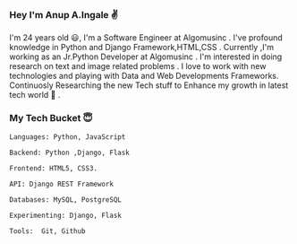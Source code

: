 
### Hey I'm Anup A.Ingale :v:

I'm 24 years old :smiley:, I'm a Software Engineer at Algomusinc . I've profound knowledge in Python and Django Framework,HTML,CSS .
Currently ,I'm working as an Jr.Python Developer at Algomusinc . I'm interested in doing research on text and image related problems .
I love to work with new technologies and playing with Data and Web Developments Frameworks. Continuosly Researching the  new Tech stuff 
to Enhance my growth in latest tech world :seat: .

### My Tech Bucket :innocent:

```Languages: Python, JavaScript```

```Backend: Python ,Django, Flask```

```Frontend: HTML5, CSS3.```

```API: Django REST Framework```

```Databases: MySQL, PostgreSQL```

```Experimenting: Django, Flask```

```Tools:  Git, Github```
